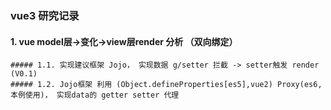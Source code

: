 ### vue3 研究记录

#### 1. vue model层->变化->view层render 分析 （双向绑定）
    ##### 1.1. 实现建议框架 Jojo， 实现数据 g/setter 拦截 -> setter触发 render (V0.1)
    ##### 1.2. Jojo框架 利用 (Object.defineProperties[es5],vue2) Proxy(es6,本例使用)， 实现data的 getter setter 代理

